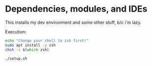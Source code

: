 # Dependencies, modules, and IDEs

This installs my dev environment and some other stuff, b/c i'm lazy.

Execution:

```zsh
echo "Change your shell to zsh first!"
sudo apt install -y zsh
chsh -s $(which zsh)

./setup.sh
```

